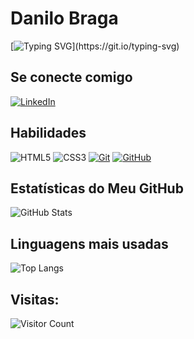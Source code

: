 # Danilo Braga
[![Typing SVG](https://readme-typing-svg.herokuapp.com?font=Fira+Code&size=14&pause=1500&color=30A3DC&width=435&lines=Olá+Dev!+Seja+bem-vindo+ao+meu+perfil+GitHub!;Prazer%2C+meu+nome+%C3%A9+Danilo+Braga.)](https://git.io/typing-svg)

## Se conecte comigo
[![LinkedIn](https://img.shields.io/badge/LinkedIn-ffffff?style=for-the-badge&logo=linkedin&logoColor=0077B5)](https://www.linkedin.com/in/danilo-brg/)
## Habilidades
![HTML5](https://img.shields.io/badge/HTML5-E34F26?style=for-the-badge&logo=html5&logoColor=white)
![CSS3](https://img.shields.io/badge/CSS3-1572B6?style=for-the-badge&logo=css3&logoColor=white)
[![Git](https://img.shields.io/badge/Git-000?style=for-the-badge&logo=git&logoColor=E94D5F)](https://git-scm.com/doc)
[![GitHub](https://img.shields.io/badge/GitHub-000?style=for-the-badge&logo=github&logoColor=30A3DC)](https://docs.github.com/)
## Estatísticas do Meu GitHub
![GitHub Stats](https://github-readme-stats.vercel.app/api?username=danilobraga&theme=transparent&bg_color=01381f&border_color=30A3DC&show_icons=true&icon_color=30A3DC&title_color=30A3DC&text_color=FFF)
## Linguagens mais usadas
![Top Langs](https://github-readme-stats-git-masterrstaa-rickstaa.vercel.app/api/top-langs/?username=danilobraga&layout=compact&bg_color=01381f&border_color=30A3DC&title_color=30A3DC&text_color=FFF)


## Visitas:  
![Visitor Count](https://profile-counter.glitch.me/danilobraga/count.svg)
